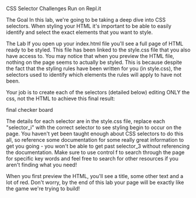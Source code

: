 CSS Selector Challenges
Run on Repl.it

The Goal
In this lab, we're going to be taking a deep dive into CSS selectors. When styling your HTML it's important to be able to easily identify and select the exact elements that you want to style.

The Lab
If you open up your index.html file you'll see a full page of HTML ready to be styled. This file has been linked to the style.css file that you also have access to. You may notice that when you preview the HTML file, nothing on the page seems to actually be styled. This is because despite the fact that the styling rules have been written for you (in style.css), the selectors used to identify which elements the rules will apply to have not been.

Your job is to create each of the selectors (detailed below) editing ONLY the css, not the HTML to achieve this final result:

final checker board

The details for each selector are in the style.css file, replace each "selector_i" with the correct selector to see styling begin to occur on the page. You haven't yet been taught enough about CSS selectors to do this all, so reference some documentation for some really great information to get you going - you won't be able to get past selector_3 without referencing the documentation. Make sure to use control f to search through the page for specific key words and feel free to search for other resources if you aren't finding what you need!

When you first preview the HTML, you'll see a title, some other text and a lot of red. Don't worry, by the end of this lab your page will be exactly like the game we're trying to build!
